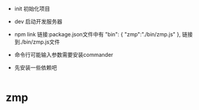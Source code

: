 ### 
- init 初始化项目
- dev 启动开发服务器
- npm link 链接:package.json文件中有
  "bin": {
    "zmp":"./bin/zmp.js"
  },
  链接到./bin/zmp.js文件

  
- 命令行可能输入参数需要安装commander
- 先安装一些依赖吧
```npm install @babel/core @babel/preset-env @babel/preset-react babel-loader commander fs-extra git-promise html-webpack-plugin inquirer nanospinner webpack webpack-chain webpack-cli webpack-dev-server axios --save
```
# zmp
